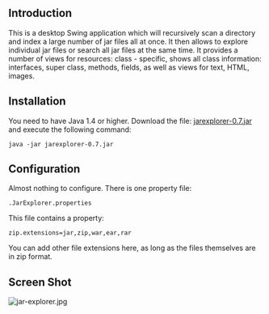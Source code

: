 
## Introduction

This is a desktop Swing application which will recursively scan a directory and index a large number of jar files
all at once. It then allows to explore individual jar files or search all jar files at the same time.
It provides a number of views for resources: class - specific, shows all class information:
interfaces, super class, methods, fields, as well as views for text, HTML, images.

## Installation

You need to have Java 1.4 or higher.
Download the file: [jarexplorer-0.7.jar](https://github.com/javalite/jar-explorer/releases/download/v0.7/jarexplorer-0.7.jar)
and execute the following command:

    java -jar jarexplorer-0.7.jar

## Configuration

Almost nothing to configure. There is one property file:

    .JarExplorer.properties

This file contains a property:

    zip.extensions=jar,zip,war,ear,rar

You can add other file extensions here, as long as the files themselves are in zip format.

## Screen Shot

![jar-explorer.jpg](https://github.com/javalite/jar-explorer/tree/master/src/main/resources/jar-explorer.jpg)
